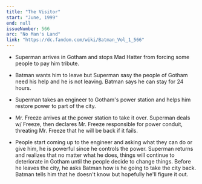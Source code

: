 ```yaml
---
title: "The Visitor"
start: "June, 1999"
end: null
issueNumber: 566
arc: "No Man's Land"
link: "https://dc.fandom.com/wiki/Batman_Vol_1_566"
---
```


- Superman arrives in Gotham and stops Mad Hatter from forcing some people to pay him tribute.

- Batman wants him to leave but Superman sasy the people of Gotham need his help and he is not leaving. Batman says he can stay for 24 hours.

- Superman takes an engineer to Gotham's power station and helps him restore power to part of the city.

- Mr. Freeze arrives at the power station to take it over. Superman deals w/ Freeze, then declares Mr. Freeze responsible for power conduit, threating Mr. Freeze that he will be back if it fails.

- People start coming up to the engineer and asking what they can do or give him, he is powerful since he controls the power. Superman returns and realizes that no matter what he does, things will continue to deteriorate in Gotham until the people decide to change things. Before he leaves the city, he asks Batman how is he going to take the city back. Batman tells him that he doesn't know but hopefully he'll figure it out.
